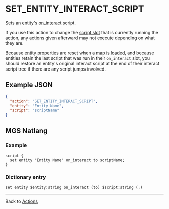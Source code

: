 # SET_ENTITY_INTERACT_SCRIPT

Sets an [entity](../entities)'s [on_interact](../scripts/on_interact) script.

If you use this action to change the [script slot](../scripts/script_slots) that is currently running the action, any actions given afterward may not execute depending on what they are.

Because [entity properties](../entities/entity_properties) are reset when a [map is loaded](../maps/map_loads), and because entities retain the last script that was run in their `on_interact` slot, you should restore an entity's original interact script at the end of their interact script tree if there are any script jumps involved.

## Example JSON

```json
{
  "action": "SET_ENTITY_INTERACT_SCRIPT",
  "entity": "Entity Name",
  "script": "scriptName"
}
```

## MGS Natlang

### Example

```mgs
script {
  set entity "Entity Name" on_interact to scriptName;
}
```

### Dictionary entry

```
set entity $entity:string on_interact (to) $script:string (;)
```

---

Back to [Actions](../actions)
